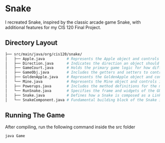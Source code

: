 # Snake
I recreated Snake, inspired by the classic arcade game Snake, with additional features for my CIS 120 Final Project.

## Directory Layout

```bash
├── src/main/java/org/cis120/snake/
│   ├── Apple.java          # Represents the Apple object and controls its location on the GameCourt
│   ├── Direction.java      # Indicates the direction an object should move after it collides with an object
│   ├── GameCourt.java      # Holds the primary game logic for how different objects interact with one another
│   ├── GameObj.java        # Includes the getters and setters to control the location of where the different game objects are and also determine if any two of these objects' bounding boxes intersect with one another to implement a collision feature 
│   ├── GoldenApple.java    # Represents the GoldenApple object and controls its location on the GameCourt
│   └── Mine.java           # Represents the Mine object and controls its location on the GameCourt
│   ├── Powerups.java       # Includes the method definitions for the methods that are then uniquely defined in Mine.java, Apple.java, and GoldenApple.java
│   └── RunSnake.java       # Specifies the frame and widgets of the GUI
│   ├── Snake.java          # Defines how a Snake is composed as a LinkedList of SnakeComponents and includes methods to determine how the snake moves/interacts with game objects
│   └── SnakeComponent.java # Fundamental building block of the Snake itself

```

## Running The Game

After compiling, run the following command inside the src folder

```bash
java Game
```
